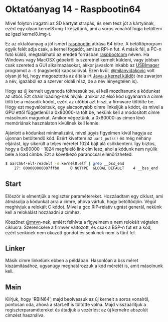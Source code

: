 Oktatóanyag 14 - Raspbootin64
=============================

Mivel folyton iragatni az SD kártyát strapás, és nem tesz jót a kártyának, ezért egy olyan kernel8.img-t készítünk,
ami a soros vonalról fogja betölteni az igazi kernel8.img-t.

Ez az oktatóanyag a jól ismert [raspbootin](https://github.com/mrvn/raspbootin) átírása 64 bitre.
A betöltőprogram egyik felét adja csak, a kernel fogadót, ami az RPi-n fut. A másik fél, a PC-n futó küldő,
megtalálható az eredeti forrásban [raspbootcom](https://github.com/mrvn/raspbootin/blob/master/raspbootcom/raspbootcom.cc) néven.
Ha Windows vagy MacOSX gépekről is szeretnél kernelt küldeni, vagy jobban csak szereted a GUI alkalmazásokat, akkor javaslom
inkább az [USBImager](https://gitlab.com/bztsrc/usbimager) programot a `-S` (nagybetű) kapcsolóval. Ezen kvül,
[@milanvidakovic](https://github.com/milanvidakovic) volt olyan jó fej, hogy megosztotta az általa írt
[Java-s kernel küldő](https://github.com/milanvidakovic/Raspbootin64Client)t (ne zavarjon a név, igazából ez a szerver oldali
rész, de a név lényegtelen is).

Hogy az új kernelt ugyanoda tölthessük be, el kell mozdítanunk a kódunkat az útból. Ezt chain loading-nak hívják, amikor
az első kód ugyanarra a címre tölti be a második kódot, ezért az utóbbi azt hiszi, a firmware töltötte be.
Hogy ezt megvalósítsuk, egy alacsonyabb címre linkeljük a kódot, és mivel a GPU ettől függetlenül a 0x80000-ra tölt be,
nekünk kell a módosított címre másolnunk magunkat. Amikor végeztünk, a 0x80000-as címen lévő memóriának használaton
kívülinek kell lennie.

Ajánlott a kódunkat minimalizálni, mivel úgyis figyelmen kívül hagyja az újonnan betöltendő kód. Ezért kivettem az
`uart_puts()` és még néhány eljárást, így sikerült a teljes méretet 1024 bájt alá csökkenteni. Így biztos, hogy a
0x80000 - 1024 megfelelő link cím lesz, ahol a kódunk nem nyúlik bele a load címbe. Ezt a következő paranccsal ellenőrizheted:

```sh
$ aarch64-elf-readelf -s kernel8.elf | grep __bss_end
    27: 000000000007ffb0     0 NOTYPE  GLOBAL DEFAULT    4 __bss_end
```

Start
-----

Először is elmentjük a regiszter paramétereket. Hozzáadtam egy ciklust, ami átmásolja a kódunkat arra a címre, ahová
vártuk, hogy betöltődjön. Végül meghívjuk a relokált C kódot. Mivel a gcc RIP-relatív ugrást generál, nekünk kell a
relokálást hozzáadni a címhez.

Köszönet [@mrvn](https://github.com/mrvn)-nek, amiért felhívta a figyelmem a nem relokált végtelen ciklusra. Szerencsére
a firmver változott, és csak a BSP-n fut ez a kód, ezért senkinek nem okozott gondot és senkinek nem is tűnt fel.

Linker
------

Másik címre linkelünk ebben a példában. Hasonlóan a bss méret kiszámításához, ugyanúgy meghatározzuk a kód
méretét is, amit másolnunk kell.

Main
----

Kiírjuk, hogy 'RBIN64', majd beolvassuk az új kernelt a soros vonalról, pontosan oda, ahová a start.elf is töltötte volna.
Majd visszaállítjuk a regiszterparamétereket és átadjuk a vezérlést az új kernelre abszolút címzést használva.
